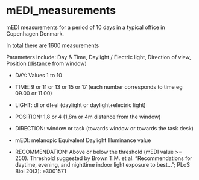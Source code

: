 # mEDI_measurements
mEDI measurements for a period of 10 days in a typical office in Copenhagen Denmark. 

In total there are 1600 measurements

Parameters include: Day &amp; Time, Daylight / Electric light, Direction of view, Position (distance from window)

- DAY: Values 1 to 10

- TIME: 9 or 11 or 13 or 15 or 17 (each number corresponds to time eg 09.00 or 11.00)

- LIGHT: dl or dl+el (daylight or daylight+electric light)

- POSITION: 1,8 or 4 (1,8m or 4m distance from the window)

- DIRECTION: window or task (towards window or towards the task desk)

- mEDI: melanopic Equivalent Daylight Illuminance value

- RECOMMENDATION: Above or below the threshold (mEDI value >= 250). Threshold suggested by Brown T.M. et al. “Recommendations for daytime, evening, and nighttime indoor light exposure to best...”; PLoS Biol 20(3): e3001571




